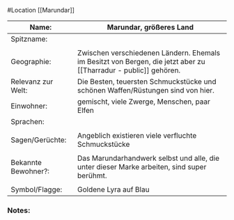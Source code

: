 #Location [[Marundar]]

| Name:               | Marundar, größeres Land                                                                                          |
| ------------------- | ---------------------------------------------------------------------------------------------------------------- |
| Spitzname:          |                                                                                                                  |
|                     |                                                                                                                  |
| Geographie:         | Zwischen verschiedenen Ländern. Ehemals im Besitzt von Bergen, die jetzt aber zu [[Tharradur - public]] gehören. |
| Relevanz zur Welt:  | Die Besten, teuersten Schmuckstücke und schönen Waffen/Rüstungen sind von hier.                                  |
| Einwohner:          | gemischt, viele Zwerge, Menschen,  paar Elfen                                                                    |
| Sprachen:           |                                                                                                                  |
|                     |                                                                                                                  |
| Sagen/Gerüchte:     | Angeblich existieren viele verfluchte Schmuckstücke                                                              |
|                     |                                                                                                                  |
| Bekannte Bewohner?: | Das Marundarhandwerk selbst und alle, die unter dieser Marke arbeiten, sind super berühmt.                       |
|                     |                                                                                                                  |
| Symbol/Flagge:      | Goldene Lyra auf Blau                                                                                            |
### Notes:


